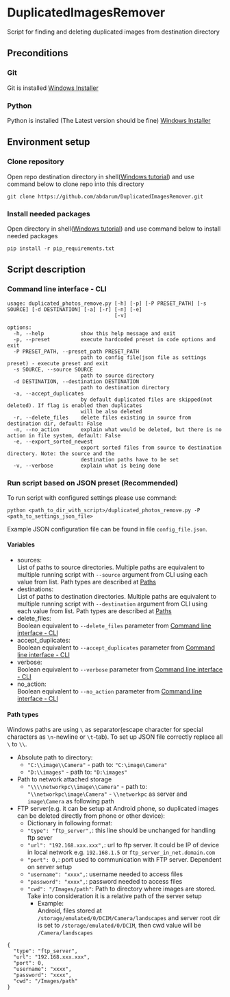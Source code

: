 # DuplicatedImagesRemover
Script for finding and deleting duplicated images from destination directory

## Preconditions
### Git
Git is installed [Windows Installer](https://gitforwindows.org/)

### Python
Python is installed (The Latest version should be fine) [Windows Installer](https://www.python.org/downloads/)

## Environment setup

### Clone repository
Open repo destination directory in shell([Windows tutorial](https://www.wikihow.com/Open-a-Folder-in-Cmd)) and use command below to clone repo into this directory
```
git clone https://github.com/abdarum/DuplicatedImagesRemover.git
```

### Install needed packages
Open directory in shell([Windows tutorial](https://www.wikihow.com/Open-a-Folder-in-Cmd)) and use command below to install needed packages
```
pip install -r pip_requirements.txt
```

## Script description
### Command line interface - CLI
```
usage: duplicated_photos_remove.py [-h] [-p] [-P PRESET_PATH] [-s SOURCE] [-d DESTINATION] [-a] [-r] [-n] [-e]    
                                   [-v]

options:
  -h, --help            show this help message and exit
  -p, --preset          execute hardcoded preset in code options and exit
  -P PRESET_PATH, --preset_path PRESET_PATH
                        path to config file(json file as settings preset) - execute preset and exit
  -s SOURCE, --source SOURCE
                        path to source directory
  -d DESTINATION, --destination DESTINATION
                        path to destination directory
  -a, --accept_duplicates
                        by default duplicated files are skipped(not deleted). If flag is enabled then duplicates  
                        will be also deleted
  -r, --delete_files    delete files existing in source from destination dir, default: False
  -n, --no_action       explain what would be deleted, but there is no action in file system, default: False      
  -e, --export_sorted_newest
                        export sorted files from source to destination directory. Note: the source and the        
                        destination paths have to be set
  -v, --verbose         explain what is being done
```
### Run script based on JSON preset (Recommended)
To run script with configured settings please use command:
```
python <path_to_dir_with_script>/duplicated_photos_remove.py -P <path_to_settings_json_file>
```

Example JSON configuration file can be found in file `config_file.json`.

#### Variables
* sources:  
  List of paths to source directories. Multiple paths are equivalent to multiple running script with `--source` argument from CLI using each value from list. Path types are described at [Paths](#path-types)
* destinations:  
  List of paths to destination directories. Multiple paths are equivalent to multiple running script with `--destination` argument from CLI using each value from list. Path types are described at [Paths](#path-types)
* delete_files:  
  Boolean equivalent to `--delete_files` parameter from [Command line interface - CLI](#command-line-interface---cli)
* accept_duplicates:  
  Boolean equivalent to `--accept_duplicates` parameter from [Command line interface - CLI](#command-line-interface---cli)
* verbose:  
  Boolean equivalent to `--verbose` parameter from [Command line interface - CLI](#command-line-interface---cli)
* no_action:  
  Boolean equivalent to `--no_action` parameter from [Command line interface - CLI](#command-line-interface---cli)
#### Path types
Windows paths are using `\` as separator(escape character for special characters as `\n`-newline or `\t`-tab). To set up JSON file correctly replace all `\` to `\\`.

* Absolute path to directory:
  * `"C:\\image\\Camera"` - path to: `"C:\image\Camera"`
  * `"D:\\images"` - path to: `"D:\images"`
* Path to network attached storage
  * `"\\\\networkpc\\image\\Camera"` - path to: `"\\networkpc\image\Camera"` - `\\networkpc` as server and `image\Camera` as following path
* FTP server(e.g. it can be setup at Android phone, so duplicated images can be deleted directly from phone or other device):
  * Dictionary in following format:
  * `"type": "ftp_server",`: this line should be unchanged for handling ftp sever
  * `"url": "192.168.xxx.xxx",`: url to ftp server. It could be IP of device in local network e.g. `192.168.1.5` or `ftp_server_in_net.domain.com`
  * `"port": 0,`: port used to communication with FTP server. Dependent on server setup
  * `"username": "xxxx",`: username needed to access files
  * `"password": "xxxx",`: password needed to access files
  * `"cwd": "/Images/path"`: Path to directory where images are stored. Take into consideration it is a relative path of the server setup  
     * Example:  
  Android, files stored at `/storage/emulated/0/DCIM/Camera/landscapes` and server root dir is set to `/storage/emulated/0/DCIM`, then cwd value will be `/Camera/landscapes`
```
{
  "type": "ftp_server",
  "url": "192.168.xxx.xxx",
  "port": 0,
  "username": "xxxx",
  "password": "xxxx",
  "cwd": "/Images/path"
}
```


